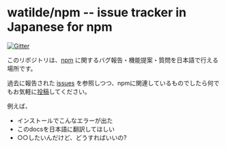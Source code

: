 # watilde/npm -- issue tracker in Japanese for npm

[![Gitter](https://badges.gitter.im/watilde/npm.svg)](https://gitter.im/watilde/npm?utm_source=badge&utm_medium=badge&utm_campaign=pr-badge)

このリポジトリは、[npm](https://github.com/npm/npm) に関するバグ報告・機能提案・質問を日本語で行える場所です。

過去に報告された [issues](https://github.com/watilde/npm/issues/) を参照しつつ、npmに関連しているものでしたら何でもお気軽に[投稿](https://github.com/watilde/npm/issues/new)してください。

例えば、
+ インストールでこんなエラーが出た
+ このdocsを日本語に翻訳してほしい
+ ○○したいんだけど、どうすればいいの?
